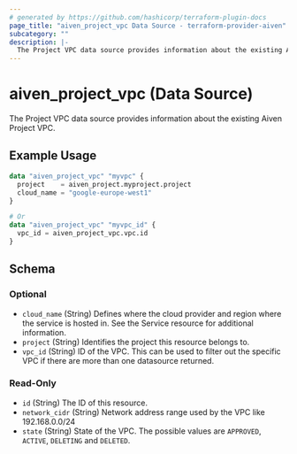 ```yaml
---
# generated by https://github.com/hashicorp/terraform-plugin-docs
page_title: "aiven_project_vpc Data Source - terraform-provider-aiven"
subcategory: ""
description: |-
  The Project VPC data source provides information about the existing Aiven Project VPC.
---
```


# aiven_project_vpc (Data Source)

The Project VPC data source provides information about the existing Aiven Project VPC.

## Example Usage

```terraform
data "aiven_project_vpc" "myvpc" {
  project    = aiven_project.myproject.project
  cloud_name = "google-europe-west1"
}

# Or
data "aiven_project_vpc" "myvpc_id" {
  vpc_id = aiven_project_vpc.vpc.id
}
```

<!-- schema generated by tfplugindocs -->
## Schema

### Optional

- `cloud_name` (String) Defines where the cloud provider and region where the service is hosted in. See the Service resource for additional information.
- `project` (String) Identifies the project this resource belongs to.
- `vpc_id` (String) ID of the VPC. This can be used to filter out the specific VPC if there are more than one datasource returned.

### Read-Only

- `id` (String) The ID of this resource.
- `network_cidr` (String) Network address range used by the VPC like 192.168.0.0/24
- `state` (String) State of the VPC. The possible values are `APPROVED`, `ACTIVE`, `DELETING` and `DELETED`.
